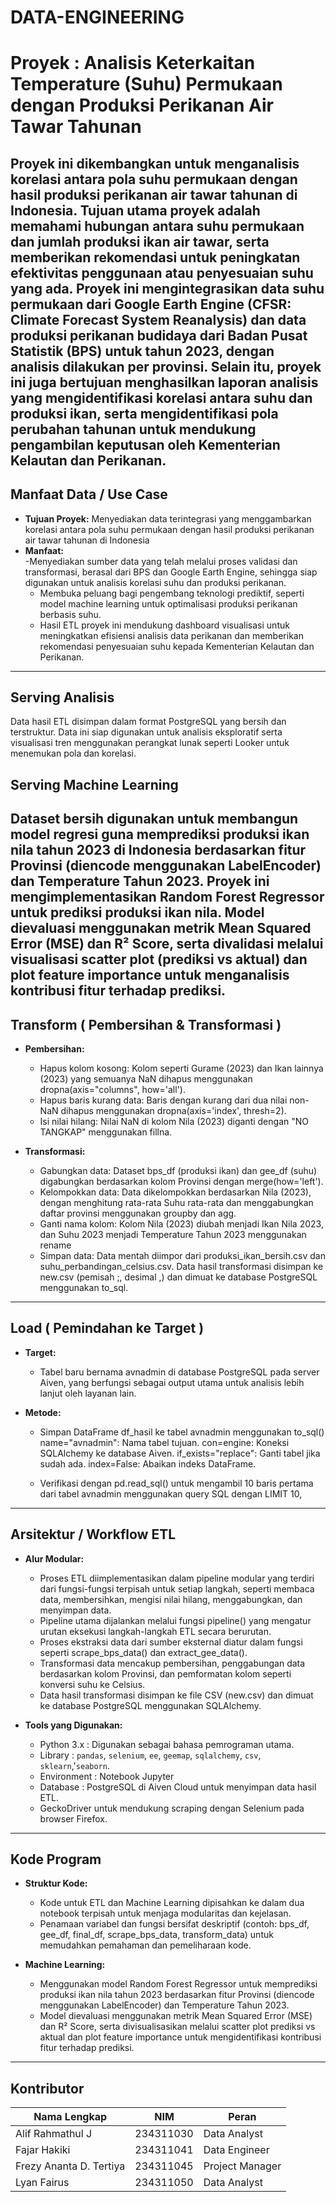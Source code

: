 # DATA-ENGINEERING  
# Proyek : Analisis Keterkaitan Temperature (Suhu) Permukaan dengan Produksi Perikanan Air Tawar Tahunan

Proyek ini dikembangkan untuk menganalisis korelasi antara pola suhu permukaan dengan hasil produksi perikanan air tawar tahunan di Indonesia. Tujuan utama proyek adalah memahami hubungan antara suhu permukaan dan jumlah produksi ikan air tawar, serta memberikan rekomendasi untuk peningkatan efektivitas penggunaan atau penyesuaian suhu yang ada. Proyek ini mengintegrasikan data suhu permukaan dari Google Earth Engine (CFSR: Climate Forecast System Reanalysis) dan data produksi perikanan budidaya dari Badan Pusat Statistik (BPS) untuk tahun 2023, dengan analisis dilakukan per provinsi. Selain itu, proyek ini juga bertujuan menghasilkan laporan analisis yang mengidentifikasi korelasi antara suhu dan produksi ikan, serta mengidentifikasi pola perubahan tahunan untuk mendukung pengambilan keputusan oleh Kementerian Kelautan dan Perikanan.
---

## Manfaat Data / Use Case  
- **Tujuan Proyek:** Menyediakan data terintegrasi yang menggambarkan korelasi antara pola suhu permukaan dengan hasil produksi perikanan air tawar tahunan di Indonesia
- **Manfaat:**  
  -Menyediakan sumber data yang telah melalui proses validasi dan transformasi, berasal dari BPS dan Google Earth Engine, sehingga siap digunakan untuk analisis korelasi suhu dan produksi perikanan.
  - Membuka peluang bagi pengembang teknologi prediktif, seperti model machine learning untuk optimalisasi produksi perikanan berbasis suhu.
  - Hasil ETL proyek ini mendukung dashboard visualisasi untuk meningkatkan efisiensi analisis data perikanan dan memberikan rekomendasi penyesuaian suhu kepada Kementerian Kelautan dan Perikanan.

---

## Serving Analisis  
Data hasil ETL disimpan dalam format PostgreSQL yang bersih dan terstruktur. Data ini siap digunakan untuk analisis eksploratif serta visualisasi tren menggunakan perangkat lunak seperti Looker untuk menemukan pola dan korelasi.

## Serving Machine Learning  
Dataset bersih digunakan untuk membangun model regresi guna memprediksi produksi ikan nila tahun 2023 di Indonesia berdasarkan fitur Provinsi (diencode menggunakan LabelEncoder) dan Temperature Tahun 2023. Proyek ini mengimplementasikan Random Forest Regressor untuk prediksi produksi ikan nila. Model dievaluasi menggunakan metrik Mean Squared Error (MSE) dan R² Score, serta divalidasi melalui visualisasi scatter plot (prediksi vs aktual) dan plot feature importance untuk menganalisis kontribusi fitur terhadap prediksi.
---

## Transform ( Pembersihan & Transformasi )   
- **Pembersihan:**  
  - Hapus kolom kosong: Kolom seperti Gurame (2023) dan Ikan lainnya (2023) yang semuanya NaN dihapus menggunakan dropna(axis="columns", how='all').  
  - Hapus baris kurang data: Baris dengan kurang dari dua nilai non-NaN dihapus menggunakan dropna(axis='index', thresh=2).
  - Isi nilai hilang: Nilai NaN di kolom Nila (2023) diganti dengan "NO TANGKAP" menggunakan fillna.

- **Transformasi:**  
  - Gabungkan data: Dataset bps_df (produksi ikan) dan gee_df (suhu) digabungkan berdasarkan kolom Provinsi dengan merge(how='left').
  - Kelompokkan data: Data dikelompokkan berdasarkan Nila (2023), dengan menghitung rata-rata Suhu rata-rata dan menggabungkan daftar provinsi menggunakan groupby dan agg.
  - Ganti nama kolom: Kolom Nila (2023) diubah menjadi Ikan Nila 2023, dan Suhu 2023 menjadi Temperature Tahun 2023 menggunakan rename
  - Simpan data: 
  Data mentah diimpor dari produksi_ikan_bersih.csv dan suhu_perbandingan_celsius.csv.
  Data hasil transformasi disimpan ke new.csv (pemisah ;, desimal ,) dan dimuat ke database PostgreSQL menggunakan to_sql.
  

---

## Load ( Pemindahan ke Target ) 
- **Target:**  
  - Tabel baru bernama avnadmin di database PostgreSQL pada server Aiven, yang berfungsi sebagai output utama untuk analisis lebih lanjut oleh layanan lain.

- **Metode:**  
  - Simpan DataFrame df_hasil ke tabel avnadmin menggunakan to_sql()
    name="avnadmin": Nama tabel tujuan.
    con=engine: Koneksi SQLAlchemy ke database Aiven.
    if_exists="replace": Ganti tabel jika sudah ada.
    index=False: Abaikan indeks DataFrame.

  - Verifikasi dengan pd.read_sql() untuk mengambil 10 baris pertama dari tabel avnadmin menggunakan query SQL dengan LIMIT 10,

---

## Arsitektur / Workflow ETL  
- **Alur Modular:**  
  - Proses ETL diimplementasikan dalam pipeline modular yang terdiri dari fungsi-fungsi terpisah untuk setiap langkah, seperti membaca data, membersihkan, mengisi nilai hilang, menggabungkan, dan menyimpan data.
  - Pipeline utama dijalankan melalui fungsi pipeline() yang mengatur urutan eksekusi langkah-langkah ETL secara berurutan.
  - Proses ekstraksi data dari sumber eksternal diatur dalam fungsi seperti scrape_bps_data() dan extract_gee_data().
  - Transformasi data mencakup pembersihan, penggabungan data berdasarkan kolom Provinsi, dan pemformatan kolom seperti konversi suhu ke Celsius.
  - Data hasil transformasi disimpan ke file CSV (new.csv) dan dimuat ke database PostgreSQL menggunakan SQLAlchemy.

- **Tools yang Digunakan:**  
  - Python 3.x : Digunakan sebagai bahasa pemrograman utama.
  - Library : `pandas`, `selenium`, `ee`, `geemap`, `sqlalchemy`, `csv`, `sklearn`,'`seaborn`.
  - Environment : Notebook Jupyter
  - Database : PostgreSQL di Aiven Cloud untuk menyimpan data hasil ETL.
  - GeckoDriver untuk mendukung scraping dengan Selenium pada browser Firefox.

---

## Kode Program  
- **Struktur Kode:**  
  - Kode untuk ETL dan Machine Learning dipisahkan ke dalam dua notebook terpisah untuk menjaga modularitas dan kejelasan.
  - Penamaan variabel dan fungsi bersifat deskriptif (contoh: bps_df, gee_df, final_df, scrape_bps_data, transform_data) untuk memudahkan pemahaman dan pemeliharaan kode.
    
- **Machine Learning:**  
  - Menggunakan model Random Forest Regressor untuk memprediksi produksi ikan nila tahun 2023 berdasarkan fitur Provinsi (diencode menggunakan LabelEncoder) dan Temperature Tahun 2023.
  - Model dievaluasi menggunakan metrik Mean Squared Error (MSE) dan R² Score, serta divisualisasikan melalui scatter plot prediksi vs aktual dan plot feature importance untuk mengidentifikasi kontribusi fitur terhadap prediksi.  

---

## Kontributor

| Nama Lengkap                     | NIM         | Peran                |
|----------------------------------|-------------|----------------------|
| Alif Rahmathul J                 | 234311030   | Data Analyst         |
| Fajar Hakiki                     | 234311041   | Data Engineer        |
| Frezy Ananta D. Tertiya          | 234311045   | Project Manager      |
| Lyan Fairus                  	   | 234311050   | Data Analyst    	|
